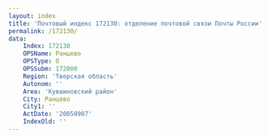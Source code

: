 ```yaml
---
layout: index
title: 'Почтовый индекс 172130: отделение почтовой связи Почты России'
permalink: /172130/
data:
    Index: 172130
    OPSName: Ранцево
    OPSType: О
    OPSSubm: 172000
    Region: 'Тверская область'
    Autonom: ''
    Area: 'Кувшиновский район'
    City: Ранцево
    City1: ''
    ActDate: '20050907'
    IndexOld: ''
---
```


